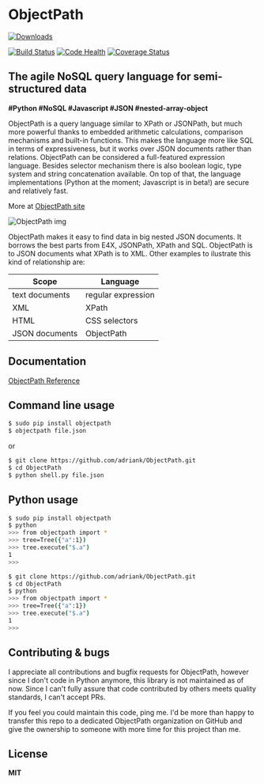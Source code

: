 ObjectPath
==========

[![Downloads](https://img.shields.io/pypi/dm/objectpath.svg)](https://pypi.python.org/pypi/objectpath/)
<!--[![License](https://img.shields.io/pypi/l/objectpath.svg)](https://pypi.python.org/pypi/objectpath/)-->
[![Build Status](https://travis-ci.org/adriank/ObjectPath.svg?branch=master)](https://travis-ci.org/adriank/ObjectPath)
[![Code Health](https://landscape.io/github/adriank/ObjectPath/master/landscape.png)](https://landscape.io/github/adriank/ObjectPath/master)
[![Coverage Status](https://coveralls.io/repos/adriank/ObjectPath/badge.png?branch=master)](https://coveralls.io/r/adriank/ObjectPath?branch=master)

The agile NoSQL query language for semi-structured data
-----------------------------------------------

**#Python #NoSQL #Javascript #JSON #nested-array-object**

ObjectPath is a query language similar to XPath or JSONPath, but much more powerful thanks to embedded arithmetic calculations, comparison mechanisms and built-in functions. This makes the language more like SQL in terms of expressiveness, but it works over JSON documents rather than relations. ObjectPath can be considered a full-featured expression language. Besides selector mechanism there is also boolean logic, type system and string concatenation available. On top of that, the language implementations (Python at the moment; Javascript is in beta!) are secure and relatively fast.

More at [ObjectPath site](http://objectpath.org/)

![ObjectPath img](http://adriank.github.io/ObjectPath/img/op-colors.png)

ObjectPath makes it easy to find data in big nested JSON documents. It borrows the best parts from E4X, JSONPath, XPath and SQL. ObjectPath is to JSON documents what XPath is to XML. Other examples to ilustrate this kind of relationship are:

| Scope  | Language |
|---|---|
| text documents  | regular expression  |
| XML  | XPath  |
| HTML  | CSS selectors  |
| JSON documents | ObjectPath |

Documentation
-------------

[ObjectPath Reference](http://objectpath.org/reference.html)

Command line usage
-----

`````sh
$ sudo pip install objectpath
$ objectpath file.json
`````
or
`````sh
$ git clone https://github.com/adriank/ObjectPath.git
$ cd ObjectPath
$ python shell.py file.json
`````

Python usage
----------------

`````sh
$ sudo pip install objectpath
$ python
>>> from objectpath import *
>>> tree=Tree({"a":1})
>>> tree.execute("$.a")
1
>>>
`````

`````sh
$ git clone https://github.com/adriank/ObjectPath.git
$ cd ObjectPath
$ python
>>> from objectpath import *
>>> tree=Tree({"a":1})
>>> tree.execute("$.a")
1
>>>
`````

Contributing & bugs
-------------------

I appreciate all contributions and bugfix requests for ObjectPath, however since I don't code in Python anymore, this library is not maintained as of now. Since I can't fully assure that code contributed by others meets quality standards, I can't accept PRs. 

If you feel you could maintain this code, ping me. I'd be more than happy to transfer this repo to a dedicated ObjectPath organization on GitHub and give the ownership to someone with more time for this project than me.

License
-------

**MIT**
